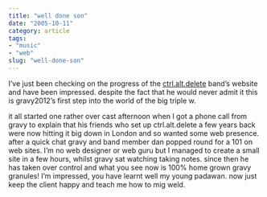 ```yaml
---
title: "well done son"
date: "2005-10-11"
category: article
tags:
- "music"
- "web"
slug: "well-done-son"
---
```


I’ve just been checking on the progress of the [ctrl.alt.delete](https://www.ctrl-alt-delete-music.co.uk/) band’s website and have been impressed. despite the fact that he would never admit it this is gravy2012’s first step into the world of the big triple w.
  
it all started one rather over cast afternoon when I got a phone call from gravy to explain that his friends who set up ctrl.alt.delete a few years back were now hitting it big down in London and so wanted some web presence. after a quick chat gravy and band member dan popped round for a 101 on web sites. I’m no web designer or web guru but I managed to create a small site in a few hours, whilst gravy sat watching taking notes. since then he has taken over control and what you see now is 100% home grown gravy granules! I’m impressed, you have learnt well my young padawan. now just keep the client happy and teach me how to mig weld.
